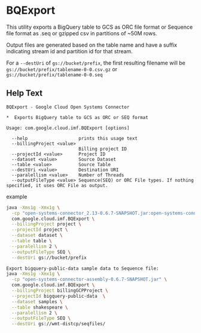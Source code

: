 # BQExport

This utility exports a BigQuery table to GCS
as ORC file format or Sequence file format as .seq or gzipped csv in partitions of ~50M rows.

Output files are generated based on the table name and
have a suffix indicating stream id and partition id for that stream.

For a `--destUri` of `gs://bucket/prefix`, the first
resulting filename will be `gs://bucket/prefix/tablename-0-0.csv.gz` or `gs://bucket/prefix/tablename-0-0.seq`


## Help Text

```
BQExport - Google Cloud Open Systems Connector

*  Exports BigQuery table to GCS as ORC or SEQ format

Usage: com.google.cloud.imf.BQExport [options]

  --help                   prints this usage text
  --billingProject <value>
                           Billing project ID
  --projectId <value>      Project ID
  --dataset <value>        Source Dataset
  --table <value>          Source Table
  --destUri <value>        Destination URI
  --paralellism <value>    Number of Threads
  --outputFileType <value> Sequence(SEQ) or ORC File types. If nothing specified, it uses ORC File as output. 
```

example

```sh
java -Xms1g -Xmx1g \
  -cp "open-systems-connector_2.13-0.6.7-SNAPSHOT.jar:open-systems-connector-assembly-0.6.7-SNAPSHOT-deps.jar" \
  com.google.cloud.imf.BQExport \
  --billingProject project \
  --projectId project \
  --dataset dataset \
  --table table \
  --paralellism 2 \
  --outputFileType SEQ \
  --destUri gs://bucket/prefix

Export bigquery-public-data sample data to Sequence file: 
java -Xms1g -Xmx1g \
  -cp "open-systems-connector-assembly-0.6.7-SNAPSHOT.jar" \
  com.google.cloud.imf.BQExport \
  --billingProject billingGCPProject \
  --projectId bigquery-public-data  \
  --dataset samples \
  --table shakespeare \
  --paralellism 2 \
  --outputFileType SEQ \
  --destUri gs://wmt-distcp/seqfiles/
```

